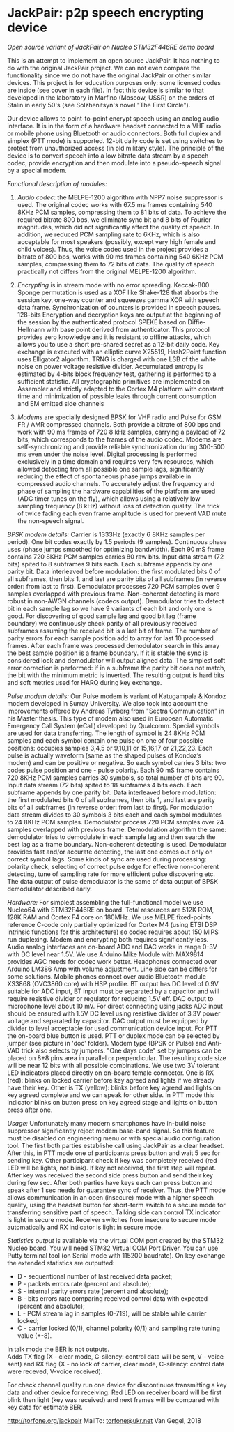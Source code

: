 # JackPair: p2p speech encrypting device

*Open source variant of JackPair on Nucleo STM32F446RE demo board*

This is an attempt to implement an open source JackPair. It has nothing to do with the original JackPair project. We can not even compare the functionality since we do 
not have the original JackPair or other similar devices. This project is for education purposes only: some licensed codes are inside (see cover in each file).
In fact this device is similar to that developed in the laboratory in Marfino (Moscow, USSR) on the orders of Stalin in early 50's (see Solzhenitsyn's novel "The First 
Circle").

Our device allows to point-to-point encrypt speech using an analog audio interface. It is in the form of a hardware headset connected to a VHF radio or mobile phone using 
Bluetooth or audio connectors. Both full duplex and simplex (PTT mode) is supported. 12-bit daily code is set using switches to protect from unauthorized access (in old 
military style). The principle of the device is to convert speech into a low bitrate data stream by a speech codec, provide encryption and then modulate into a pseudo-speech
 signal by a special modem.

*Functional description of modules:*
1. *Audio codec*: the MELPE-1200 algorithm with NPP7 noise suppressor is used. The original codec works with 67.5 ms frames containing 540 8KHz PCM samples, compressing 
them  to 81 bits of data. To achieve the required bitrate 800 bps, we eliminate sync bit and 8 bits of Fourier magnitudes, which did not significantly affect the quality 
of speech. In addition, we reduced PCM sampling rate to 6KHz, which is also acceptable for most speakers (possibly, except very high female and child voices). Thus, the 
voice codec used in the project provides a bitrate of 800 bps, works with 90 ms frames containing 540 6KHz PCM samples, compressing them to 72 bits of data.  The quality 
of speech practically not differs from the original MELPE-1200 algorithm.
2. *Encrypting* is in stream mode with no error spreading.  Keccak-800 Sponge permutation is used as a XOF like Shake-128  that absorbs the session key, one-way counter 
and squeezes gamma XOR with speech data frame. Synchronization of counters is provided in speech pauses. 
128-bits Encryption and decryption keys are output at the beginning of the session by the authenticated protocol SPEKE based on Diffie-Hellmann with base point derived 
from authenticator. This protocol provides zero knowledge and it is resistant to offline attacks, which allows you to use a short pre-shared secret as a 12-bit daily code.
Key exchange is executed with an elliptic curve X25519, Hash2Point function uses Elligator2 algorithm.
TRNG is charged with one LSB of the white noise on power voltage resistive divider. Accumulated entropy is estimated by 4-bits block frequency test, gathering is performed
  to a sufficient statistic.
All cryptographic primitives are implemented on Assembler and strictly adapted to the Cortex M4 platform with constant time and minimization of possible leaks through 
current consumption and EM emitted side channels

3. *Modems* are specially designed BPSK for VHF radio and Pulse for GSM FR / AMR compressed channels. Both provide a bitrate of 800 bps and work with 90 ms frames of 
720 8 kHz samples, carrying a payload of 72 bits, which corresponds to the frames of the audio codec. Modems are self-synchronizing and provide reliable synchronization 
during 300-500 ms even under the noise level. Digital processing is performed exclusively in a time domain and requires very few resources, which allowed detecting from 
all possible one sample lags, significantly reducing the effect of spontaneous phase jumps available in compressed audio channels. To accurately adjust the frequency and 
phase of sampling the hardware capabilities of the platform are used (ADC timer tunes on the fly), which allows using a relatively low sampling frequency (8 kHz) without 
loss of detection quality. The trick of twice fading each even frame amplitude is used for prevent VAD mute the non-speech signal.

*BPSK modem details:*
Carrier is 1333Hz (exactly 6 8KHz samples per period). One bit codes exactly by 1.5 periods (9 samples). Continuous phase uses (phase jumps smoothed for optimizing 
bandwidth). Each 90 mS frame contains 720 8KHz PCM samples carries 80 raw bits. Input data stream (72 bits) spited to 8 subframes 9 bits each. Each subframe appends 
by one parity bit. Data interleaved before modulation: the first modulated bits 0 of all subframes, then bits 1, and last are parity bits of all subframes (in reverse 
order: from last to first).
Demodulator processes 720 PCM samples over 9 samples overlapped with previous frame. Non-coherent detecting is more robust in non-AWGN channels (codecs output). 
Demodulator tries to detect bit in each sample lag so we have 9 variants of each bit and only one is good. For discovering of good sample lag and good bit lag 
(frame boundary) we continuously check parity of all previously received subframes assuming the received bit is a last bit of frame. The number of parity errors 
for each sample position add to array for last 10 processed frames. After each frame was processed demodulator search in this array the best sample position is a 
frame boundary. If it is stable the sync is considered lock and demodulator will output aligned data.  The simplest soft error correction is performed: if in a 
subframe the parity bit does not match, the bit with the minimum metric is inverted. The resulting output is hard bits and soft metrics used for HARQ during key exchange.

*Pulse modem details:*
Our Pulse modem is variant of Katugampala & Kondoz modem developed in Surray University. We also took into account the improvements offered by Andreas Tyrberg from 
"Sectra Communication" in his Master thesis. This type of modem also used in European Automatic Emergency Call System (eCall) developed by Qualcomm.
Special symbols are used for data transferring.  The length of symbol  is  24 8KHz PCM samples and each symbol contain one pulse on one of four possible positions: 
occupies samples 3,4,5 or 9,10,11 or 15,16,17 or 21,22,23. Each pulse is actually waveform (same as the shaped pulses of Kondoz’s modem) and can be positive or negative. 
So each symbol carries 3 bits: two codes pulse position and one - pulse polarity. Each 90 mS frame contains 720 8KHz PCM samples carries 30 symbols, so total number 
of bits are 90. Input data stream (72 bits) spited to 18 subframes 4 bits each. Each subframe appends by one parity bit. Data interleaved before modulation: the first 
modulated bits 0 of all subframes, then bits 1, and last are parity bits of all subframes (in reverse order: from last to first). For modulation data stream divides to 
30 symbols 3 bits each and each symbol modulates to 24 8KHz PCM samples.
Demodulator process 720 PCM samples over 24 samples overlapped with previous frame. Demodulation algorithm the same: demodulator tries to demodulate in each sample lag 
and then search the best lag as a frame boundary. Non-coherent detecting is used. Demodulator provides fast and/or accurate detecting, the last one comes out only on 
correct symbol lags. Some kinds of sync are used during processing: polarity check, selecting of correct pulse edge for effective non-coherent detecting, tune of sampling
 rate for more efficient pulse discovering etc. The data output of pulse demodulator is the same of data output of BPSK demodulator described early.

*Hardware:*
For simplest assembling the full-functional model we use Nucleo64 with STM32F446RE on board. Total resources are 512K ROM, 128K RAM and Cortex F4 core on 180MHz.
We use MELPE fixed-points reference C-code only partially optimized for Cortex M4 (using ETSI DSP intrinsic functions for this architecture) so codec requires about 
150 MIPS run duplexing. Modem and encrypting both requires significantly less.
Audio analog interfaces are on-board ADC and DAC works in range 0-3V with DC level near 1.5V. We use Arduino Mike Module with MAX9814 provides AGC needs for codec work
better. Headphones connected over Arduino LM386 Amp with volume adjustment.
Line side can be differs for some solutions. Mobile phones connect over audio Bluetooth module XS3868 (OVC3860 core) with HSP profile. BT output has DC level of 0.9V 
suitable for ADC input, BT input must be separated by a capacitor and will require resistive divider or regulator for reducing  1.5V eff. DAC output to microphone level about 10 mV.
For direct connecting using jacks ADC input should be ensured with 1.5V DC level using resistive divider of 3.3V power voltage and separated by capacitor. DAC output must be equipped by divider to level acceptable for used communication device input.
For PTT the on-board blue button is used. PTT or duplex mode can be selected by jumper (see picture in 'doc' folder). Modem type (BPSK or Pulse) and Anti-VAD trick also selects by jumpers.
"One days code" set by jumpers can be placed on 8+8 pins area in parallel or perpendicular. The resulting code size will be near 12 bits with all possible combinations.
We use two 3V tolerant LED indicators placed directly on on-board female connector. One is RX (red): blinks on locked carrier before key agreed and lights if we already have their key. Other is TX (yellow): blinks before key agreed and lights on key agreed complete and we can speak for other side.  In PTT mode this indicator blinks on button press on key agreed stage and lights on button press after one.

*Usage:*
Unfortunately many modern smartphones have in-build noise suppressor significantly reject modem base-band signal. So this feature must be disabled on engineering menu or with special audio configuration tool.
The first both parties establishe call using JackPair as a clear headset.  After this, in PTT mode one of participants press button and wait 5 sec for sending key. Other participant check if key was completely received (red LED will be lights, not blink). If key not received, the first step will repeat.  After key was received the second side press button and send their key during few sec. After both parties have keys each can press button and speak after 1 sec needs for guarantee sync of receiver. 
Thus, the PTT mode allows communication in an open (insecure) mode with a higher speech quality, using the headset button for short-term switch to a secure mode for transferring sensitive part of speech. Talking side can control TX indicator is light in secure mode.  Receiver switches from insecure to secure mode automatically and RX indicator is light in secure mode.

*Statistics output* is available via the virtual COM port created by the STM32 Nucleo board. You will need STM32 Virtual COM Port Driver.
You can use Putty terminal tool (on Serial mode with 115200 baudrate).
On key exchange the extended statistics are outputted:
* D - sequentional number of last received data packet;
* P - packets errors rate (percent and absolute);
* S - internal parity errors rate (percent and absolute);
* B - bits errors rate comparing received control data with expected (percent and absolute);
* L - PCM stream lag in samples (0-719), will be stable while carrier locked;
* C - carrier locked (0/1), channel polarity (0/1) and sampling rate tuning value (+-8).

In talk mode the BER is not outputs.  
Adds TX flag (X - clear mode, C-silency: control data will be sent, V - voice sent) 
and RX flag (X - no lock of carrier, clear mode, C-silency: control data were receved, V-voice received). 

For check channel quality run one device for discontinuos transmitting a key data  and other device for receiving. Red LED on receiver board will be first blink then light (key was received) and next frames will be compared with key data for estimate BER. 

http://torfone.org/jackpair
MailTo: torfone@ukr.net
Van Gegel, 2018

